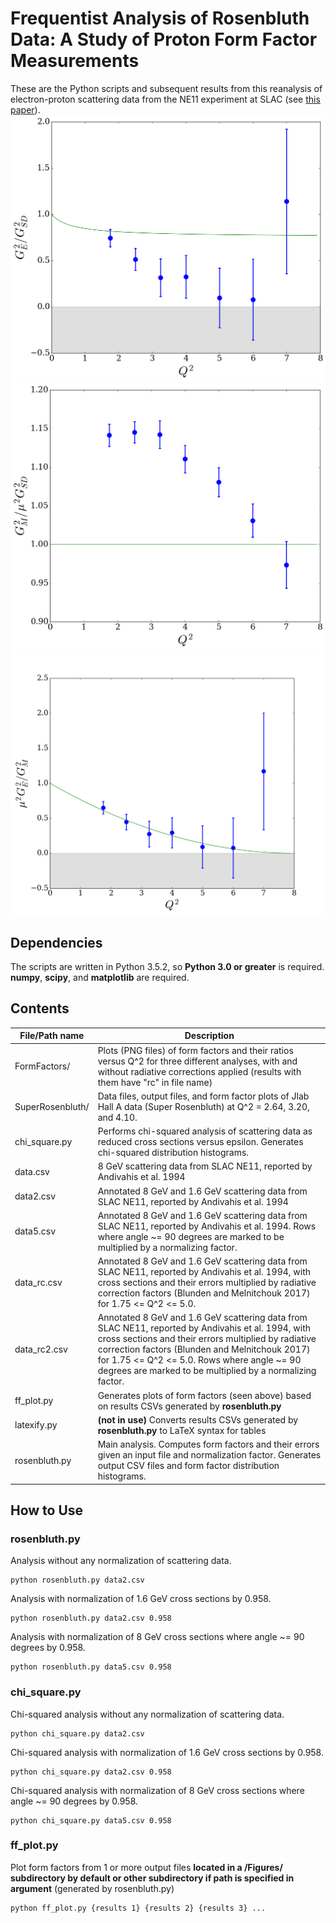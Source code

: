 # Frequentist Analysis of Rosenbluth Data: A Study of Proton Form Factor Measurements

These are the Python scripts and subsequent results from this reanalysis of electron-proton scattering data from the NE11 experiment at SLAC (see [this paper](https://doi.org/10.1103/PhysRevD.50.5491)).
![Ratio of electric proton form factor to standard dipole for 1.75 <= Q^2 <= 8.83](Figures/Form_Factors/Unnormalized/Old_RCs/ge-gd-unnorm1.6.png)
![Ratio of magnetic proton form factor to standard dipole for 1.75 <= Q^2 <= 8.83](Figures/Form_Factors/Unnormalized/Old_RCs/gm-gd-unnorm1.6.png)
![Ratio of electric proton form factor to magnetic proton form factor for 1.75 <= Q^2 <= 8.83](Figures/Form_Factors/Unnormalized/Old_RCs/ge-gm-unnorm1.6-2.png)

## Dependencies
The scripts are written in Python 3.5.2, so **Python 3.0 or greater** is required. **numpy**, **scipy**, and **matplotlib** are required.

## Contents
File/Path name | Description
-------------- | ------------
FormFactors/ | Plots (PNG files) of form factors and their ratios versus Q^2 for three different analyses, with and without radiative corrections applied (results with them have "rc" in file name)
SuperRosenbluth/ | Data files, output files, and form factor plots of Jlab Hall A data (Super Rosenbluth) at Q^2 = 2.64, 3.20, and 4.10.
chi_square.py | Performs chi-squared analysis of scattering data as reduced cross sections versus epsilon. Generates chi-squared distribution histograms.
data.csv | 8 GeV scattering data from SLAC NE11, reported by Andivahis et al. 1994
data2.csv | Annotated 8 GeV and 1.6 GeV scattering data from SLAC NE11, reported by Andivahis et al. 1994
data5.csv | Annotated 8 GeV and 1.6 GeV scattering data from SLAC NE11, reported by Andivahis et al. 1994. Rows where angle ~= 90 degrees are marked to be multiplied by a normalizing factor.
data_rc.csv | Annotated 8 GeV and 1.6 GeV scattering data from SLAC NE11, reported by Andivahis et al. 1994, with cross sections and their errors multiplied by radiative correction factors (Blunden and Melnitchouk 2017) for 1.75 <= Q^2 <= 5.0.
data_rc2.csv | Annotated 8 GeV and 1.6 GeV scattering data from SLAC NE11, reported by Andivahis et al. 1994, with cross sections and their errors multiplied by radiative correction factors (Blunden and Melnitchouk 2017) for 1.75 <= Q^2 <= 5.0. Rows where angle ~= 90 degrees are marked to be multiplied by a normalizing factor.
ff_plot.py | Generates plots of form factors (seen above) based on results CSVs generated by **rosenbluth.py**
latexify.py | **(not in use)** Converts results CSVs generated by **rosenbluth.py** to LaTeX syntax for tables
rosenbluth.py | Main analysis. Computes form factors and their errors given an input file and normalization factor. Generates output CSV files and form factor distribution histograms.

## How to Use
### rosenbluth.py
Analysis without any normalization of scattering data.
```
python rosenbluth.py data2.csv
```
Analysis with normalization of 1.6 GeV cross sections by 0.958.
```
python rosenbluth.py data2.csv 0.958
```
Analysis with normalization of 8 GeV cross sections where angle ~= 90 degrees by 0.958.
```
python rosenbluth.py data5.csv 0.958
```

### chi_square.py
Chi-squared analysis without any normalization of scattering data.
```
python chi_square.py data2.csv
```
Chi-squared analysis with normalization of 1.6 GeV cross sections by 0.958.
```
python chi_square.py data2.csv 0.958
```
Chi-squared analysis with normalization of 8 GeV cross sections where angle ~= 90 degrees by 0.958.
```
python chi_square.py data5.csv 0.958
```

### ff_plot.py
Plot form factors from 1 or more output files **located in a /Figures/ subdirectory by default or other subdirectory if path is specified in argument** (generated by rosenbluth.py)
```
python ff_plot.py {results 1} {results 2} {results 3} ...
```
